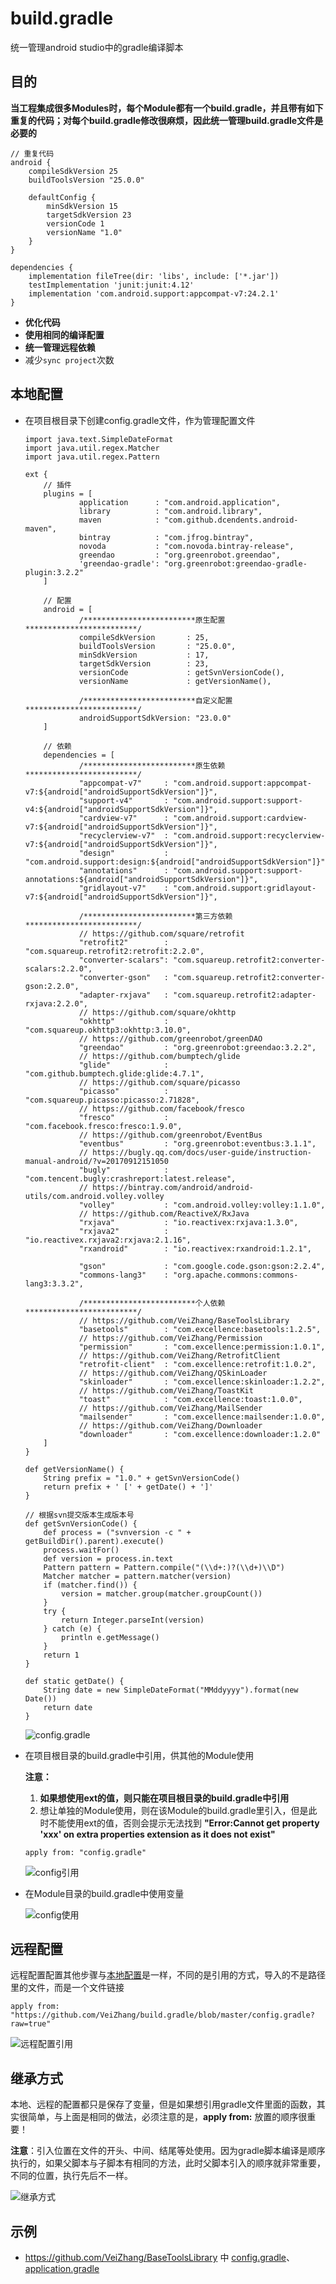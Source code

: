 # build.gradle
统一管理android studio中的gradle编译脚本

## 目的

**当工程集成很多Modules时，每个Module都有一个build.gradle，并且带有如下重复的代码；对每个build.gradle修改很麻烦，因此统一管理build.gradle文件是必要的**

```
// 重复代码
android {
    compileSdkVersion 25
    buildToolsVersion "25.0.0"

    defaultConfig {
        minSdkVersion 15
        targetSdkVersion 23
        versionCode 1
        versionName "1.0"
    }
}

dependencies {
    implementation fileTree(dir: 'libs', include: ['*.jar'])
    testImplementation 'junit:junit:4.12'
    implementation 'com.android.support:appcompat-v7:24.2.1'
}
```

* **优化代码**
* **使用相同的编译配置**
* **统一管理远程依赖**
* 减少`sync project`次数


## 本地配置<a name="本地配置">

* 在项目根目录下创建config.gradle文件，作为管理配置文件
	
	```
	import java.text.SimpleDateFormat
	import java.util.regex.Matcher
	import java.util.regex.Pattern
	
	ext {
	    // 插件
	    plugins = [
	            application      : "com.android.application",
	            library          : "com.android.library",
	            maven            : "com.github.dcendents.android-maven",
	            bintray          : "com.jfrog.bintray",
	            novoda           : "com.novoda.bintray-release",
	            greendao         : "org.greenrobot.greendao",
	            'greendao-gradle': "org.greenrobot:greendao-gradle-plugin:3.2.2"
	    ]
	
	    // 配置
	    android = [
	            /*************************原生配置*************************/
	            compileSdkVersion       : 25,
	            buildToolsVersion       : "25.0.0",
	            minSdkVersion           : 17,
	            targetSdkVersion        : 23,
	            versionCode             : getSvnVersionCode(),
	            versionName             : getVersionName(),
	
	            /*************************自定义配置*************************/
	            androidSupportSdkVersion: "23.0.0"
	    ]
	
	    // 依赖
	    dependencies = [
	            /*************************原生依赖*************************/
	            "appcompat-v7"     : "com.android.support:appcompat-v7:${android["androidSupportSdkVersion"]}",
	            "support-v4"       : "com.android.support:support-v4:${android["androidSupportSdkVersion"]}",
	            "cardview-v7"      : "com.android.support:cardview-v7:${android["androidSupportSdkVersion"]}",
	            "recyclerview-v7"  : "com.android.support:recyclerview-v7:${android["androidSupportSdkVersion"]}",
	            "design"           : "com.android.support:design:${android["androidSupportSdkVersion"]}",
	            "annotations"      : "com.android.support:support-annotations:${android["androidSupportSdkVersion"]}",
	            "gridlayout-v7"    : "com.android.support:gridlayout-v7:${android["androidSupportSdkVersion"]}",
	
	            /*************************第三方依赖*************************/
	            // https://github.com/square/retrofit
	            "retrofit2"        : "com.squareup.retrofit2:retrofit:2.2.0",
	            "converter-scalars": "com.squareup.retrofit2:converter-scalars:2.2.0",
	            "converter-gson"   : "com.squareup.retrofit2:converter-gson:2.2.0",
	            "adapter-rxjava"   : "com.squareup.retrofit2:adapter-rxjava:2.2.0",
	            // https://github.com/square/okhttp
	            "okhttp"           : "com.squareup.okhttp3:okhttp:3.10.0",
	            // https://github.com/greenrobot/greenDAO
	            "greendao"         : "org.greenrobot:greendao:3.2.2",
	            // https://github.com/bumptech/glide
	            "glide"            : "com.github.bumptech.glide:glide:4.7.1",
	            // https://github.com/square/picasso
	            "picasso"          : "com.squareup.picasso:picasso:2.71828",
	            // https://github.com/facebook/fresco
	            "fresco"           : "com.facebook.fresco:fresco:1.9.0",
	            // https://github.com/greenrobot/EventBus
	            "eventbus"         : "org.greenrobot:eventbus:3.1.1",
	            // https://bugly.qq.com/docs/user-guide/instruction-manual-android/?v=20170912151050
	            "bugly"            : "com.tencent.bugly:crashreport:latest.release",
	            // https://bintray.com/android/android-utils/com.android.volley.volley
	            "volley"           : "com.android.volley:volley:1.1.0",
	            // https://github.com/ReactiveX/RxJava
	            "rxjava"           : "io.reactivex:rxjava:1.3.0",
	            "rxjava2"          : "io.reactivex.rxjava2:rxjava:2.1.16",
	            "rxandroid"        : "io.reactivex:rxandroid:1.2.1",
	
	            "gson"             : "com.google.code.gson:gson:2.2.4",
	            "commons-lang3"    : "org.apache.commons:commons-lang3:3.3.2",
	
	            /*************************个人依赖*************************/
	            // https://github.com/VeiZhang/BaseToolsLibrary
	            "basetools"        : "com.excellence:basetools:1.2.5",
	            // https://github.com/VeiZhang/Permission
	            "permission"       : "com.excellence:permission:1.0.1",
	            // https://github.com/VeiZhang/RetrofitClient
	            "retrofit-client"  : "com.excellence:retrofit:1.0.2",
	            // https://github.com/VeiZhang/QSkinLoader
	            "skinloader"       : "com.excellence:skinloader:1.2.2",
	            // https://github.com/VeiZhang/ToastKit
	            "toast"            : "com.excellence:toast:1.0.0",
	            // https://github.com/VeiZhang/MailSender
	            "mailsender"       : "com.excellence:mailsender:1.0.0",
	            // https://github.com/VeiZhang/Downloader
	            "downloader"       : "com.excellence:downloader:1.2.0"
	    ]
	}
	
	def getVersionName() {
	    String prefix = "1.0." + getSvnVersionCode()
	    return prefix + ' [' + getDate() + ']'
	}
	
	// 根据svn提交版本生成版本号
	def getSvnVersionCode() {
	    def process = ("svnversion -c " + getBuildDir().parent).execute()
	    process.waitFor()
	    def version = process.in.text
	    Pattern pattern = Pattern.compile("(\\d+:)?(\\d+)\\D")
	    Matcher matcher = pattern.matcher(version)
	    if (matcher.find()) {
	        version = matcher.group(matcher.groupCount())
	    }
	    try {
	        return Integer.parseInt(version)
	    } catch (e) {
	        println e.getMessage()
	    }
	    return 1
	}
	
	def static getDate() {
	    String date = new SimpleDateFormat("MMddyyyy").format(new Date())
	    return date
	}
	```

	![config.gradle][config.gradle示例]

* 在项目根目录的build.gradle中引用，供其他的Module使用

	**注意：** 
	1. **如果想使用ext的值，则只能在项目根目录的build.gradle中引用**
	2. 想让单独的Module使用，则在该Module的build.gradle里引入，但是此时不能使用ext的值，否则会提示无法找到 **"Error:Cannot get property 'xxx' on extra properties extension as it does not exist"**

	```
	apply from: "config.gradle"
	```

	![config引用][config引用]


* 在Module目录的build.gradle中使用变量
	
	![config使用][config使用]


## 远程配置

远程配置配置其他步骤与[本地配置](#本地配置)是一样，不同的是引用的方式，导入的不是路径里的文件，而是一个文件链接

```
apply from: "https://github.com/VeiZhang/build.gradle/blob/master/config.gradle?raw=true"
```

![远程配置引用][远程配置引用]


## 继承方式

本地、远程的配置都只是保存了变量，但是如果想引用gradle文件里面的函数，其实很简单，与上面是相同的做法，必须注意的是，**apply from:** 放置的顺序很重要！

**注意**：引入位置在文件的开头、中间、结尾等处使用。因为gradle脚本编译是顺序执行的，如果父脚本与子脚本有相同的方法，此时父脚本引入的顺序就非常重要，不同的位置，执行先后不一样。

![继承方式][继承方式]


## 示例

* https://github.com/VeiZhang/BaseToolsLibrary 中 [config.gradle][config.gradle]、[application.gradle][application.gradle]


[config.gradle示例]:https://github.com/VeiZhang/build.gradle/blob/master/images/config.gradle.png?raw=true "config.gradle"
[config引用]:https://github.com/VeiZhang/build.gradle/blob/master/images/config引用.png?raw=true "config引用"
[config使用]:https://github.com/VeiZhang/build.gradle/blob/master/images/config使用.png?raw=true "config使用"
[远程配置引用]:https://github.com/VeiZhang/build.gradle/blob/master/images/%E8%BF%9C%E7%A8%8B%E9%85%8D%E7%BD%AE%E5%BC%95%E7%94%A8.png?raw=true "远程配置引用"
[继承方式]:https://github.com/VeiZhang/build.gradle/blob/master/images/%E7%BB%A7%E6%89%BF%E6%96%B9%E5%BC%8F.png?raw=true "继承方式"
[config.gradle]:https://github.com/VeiZhang/BaseToolsLibrary/blob/master/config.gradle
[application.gradle]:https://github.com/VeiZhang/BaseToolsLibrary/blob/master/application.gradle
